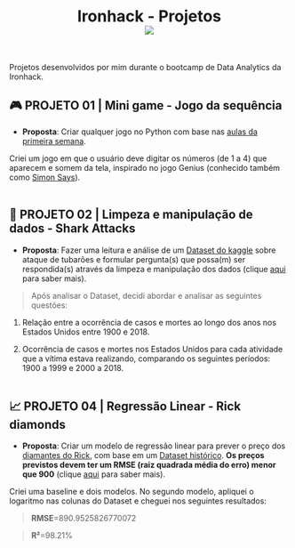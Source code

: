 <h1 align="center"> Ironhack - Projetos <br>
  <img src="https://camo.githubusercontent.com/52d2ff8778b60261533a7dba8dd989c6893a519b/68747470733a2f2f692e696d6775722e636f6d2f315167724e4e772e706e67">
</h1>
<br>

Projetos desenvolvidos por mim durante o bootcamp de Data Analytics da Ironhack.

## 🎮 PROJETO 01 | Mini game - Jogo da sequência

* **Proposta**: Criar qualquer jogo no Python com base nas [aulas da primeira semana](https://github.com/alexandrenussbacher/Ironhack-LABs).

Criei um jogo em que o usuário deve digitar os números (de 1 a 4) que aparecem e somem da tela, inspirado no jogo Genius (conhecido também como [Simon Says](https://thumbs.gfycat.com/PoliteBiodegradableDrongo-mobile.mp4)).
<br></br>



## 🧹 PROJETO 02 | Limpeza e manipulação de dados - Shark Attacks

* **Proposta**: Fazer uma leitura e análise de um [Dataset do kaggle](https://www.kaggle.com/teajay/global-shark-attacks%20) sobre ataque de tubarões e formular pergunta(s) que possa(m) ser respondida(s) através da limpeza e manipulação dos dados (clique [aqui](https://ironhack.school/asset-v1:IRONHACK+DAFT+202007_SAO+type@asset+block@shark-attacks-project-v1.pdf) para saber mais).

> Após analisar o Dataset, decidi abordar e analisar as seguintes questões:

1. Relação entre a ocorrência de casos e mortes ao longo dos anos nos Estados Unidos entre 1900 e 2018.<br>

2. Ocorrência de casos e mortes nos Estados Unidos para cada atividade que a vítima estava realizando, comparando os seguintes períodos: 1900 a 1999 e 2000 a 2018.
<br></br>


## 📈 PROJETO 04 | Regressão Linear - Rick diamonds

* **Proposta**: Criar um modelo de regressão linear para prever o preço dos [diamantes do Rick](https://github.com/alexandrenussbacher/Ironhack-Projetos/blob/main/Projeto%2004%20-%20Rick%20diamonds/data/Rick's%20diamonds.csv), com base em um [Dataset histórico](https://github.com/alexandrenussbacher/Ironhack-Projetos/blob/main/Projeto%2004%20-%20Rick%20diamonds/data/Histoical%20Dataset.csv). **Os preços previstos devem ter um RMSE (raiz quadrada média do erro) menor que 900** (clique [aqui](https://ironhack.school/asset-v1:IRONHACK+DAFT+202007_SAO+type@asset+block@linear-regression-challenge.pdf) para saber mais).

Criei uma baseline e dois modelos. No segundo modelo, apliquei o logaritmo nas colunas do Dataset e cheguei nos seguintes resultados:

>**RMSE**=890.9525826770072

>**R²**=98.21%

<br></br>

